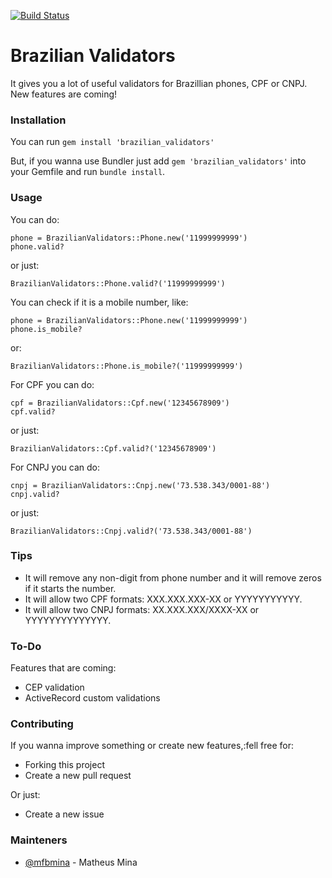 [![Build Status](https://travis-ci.org/mfbmina/brazilian_validators.svg?branch=master)](https://travis-ci.org/mfbmina/brazilian_validators)
# Brazilian Validators

It gives you a lot of useful validators for Brazillian phones, CPF or CNPJ. New features are coming!

### Installation
You can run ```gem install 'brazilian_validators'```

But, if you wanna use Bundler just add ```gem 'brazilian_validators'``` into your Gemfile and run ```bundle install```.

### Usage
You can do:
```
phone = BrazilianValidators::Phone.new('11999999999')
phone.valid?
```

or just:

```
BrazilianValidators::Phone.valid?('11999999999')
```

You can check if it is a mobile number, like:
```
phone = BrazilianValidators::Phone.new('11999999999')
phone.is_mobile?
```

or:

```
BrazilianValidators::Phone.is_mobile?('11999999999')
```

For CPF you can do:
```
cpf = BrazilianValidators::Cpf.new('12345678909')
cpf.valid?
```

or just:

```
BrazilianValidators::Cpf.valid?('12345678909')
```

For CNPJ you can do:
```
cnpj = BrazilianValidators::Cnpj.new('73.538.343/0001-88')
cnpj.valid?
```

or just:

```
BrazilianValidators::Cnpj.valid?('73.538.343/0001-88')
```

### Tips
* It will remove any non-digit from phone number and it will remove zeros if it starts the number.
* It will allow two CPF formats: XXX.XXX.XXX-XX or YYYYYYYYYYY.
* It will allow two CNPJ formats: XX.XXX.XXX/XXXX-XX or YYYYYYYYYYYYYY.

### To-Do
Features that are coming:
* CEP validation
* ActiveRecord custom validations

### Contributing
If you wanna improve something or create new features,:fell free for:
* Forking this project
* Create a new pull request

Or just:
* Create a new issue

### Mainteners
* [@mfbmina](www.github.com/mfbmina) - Matheus Mina
